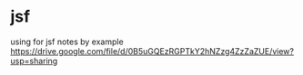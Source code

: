 # jsf
using for jsf notes by example 
https://drive.google.com/file/d/0B5uGQEzRGPTkY2hNZzg4ZzZaZUE/view?usp=sharing 